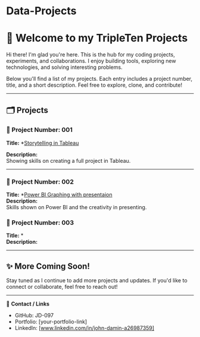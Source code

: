 # Data-Projects
# 👋 Welcome to my TripleTen Projects

Hi there! I'm glad you're here. This is the hub for my coding projects, experiments, and collaborations. I enjoy building tools, exploring new technologies, and solving interesting problems.

Below you'll find a list of my projects. Each entry includes a project number, title, and a short description. Feel free to explore, clone, and contribute!

---

## 🗂 Projects

<!-- Template Start: Copy and fill out for each new project -->

### 📌 Project Number: 001  
**Title:** *[Storytelling in Tableau](https://public.tableau.com/views/Project5\_17464976800950/Story1?:language=en-US\&publish=yes&:sid=&:redirect=auth&:display\_count=n&:origin=viz\_share\_link])
  
**Description:**  
Showing skills on creating a full project in Tableau.

---

### 📌 Project Number: 002  
**Title:** *[Power BI Graphing with presentaion](https://docs.google.com/presentation/d/1J8YoDbjIYt-scI1iS-lG18W7iC7tz0FRMDLPtmcgiPE/edit?usp=drive_link)  
**Description:**  
Skills shown on Power BI and the creativity in presenting.


### 📌 Project Number: 003  
**Title:** *[]()  
**Description:**  


---



## ✨ More Coming Soon!

Stay tuned as I continue to add more projects and updates. If you'd like to connect or collaborate, feel free to reach out!

---

🔗 **Contact / Links**  
- GitHub: JD-097  
- Portfolio: [your-portfolio-link]  
- LinkedIn: [www.linkedin.com/in/john-damin-a26987359]  



